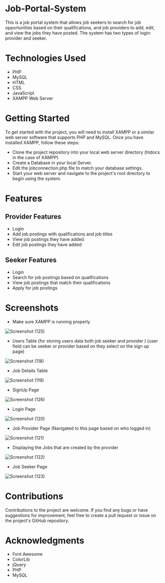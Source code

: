# Job-Portal-System

This is a job portal system that allows job seekers to search for job opportunities based on their qualifications, and job providers to add, edit, and view the jobs they have posted. The system has two types of login: provider and seeker.



# Technologies Used
 - PHP
 - MySQL
 - HTML
 - CSS
 - JavaScript
 - XAMPP Web Server
 

# Getting Started
To get started with the project, you will need to install XAMPP or a similar web server software that supports PHP and MySQL. Once you have installed XAMPP, follow these steps:

 - Clone the project repository into your local web server directory (htdocs in the case of XAMPP).
 - Create a Database in your local Server.
 - Edit the jobconnection.php file to match your database settings.
 - Start your web server and navigate to the project's root directory to begin using the system.
 
 
# Features
 ## Provider Features
 - Login
 - Add job postings with qualifications and job titles
 - View job postings they have added
 - Edit job postings they have added
 
 ## Seeker Features
 - Login
 - Search for job postings based on qualifications
 - View job postings that match their qualifications
 - Apply for job postings
 
 
 # Screenshots
 
 - Make sure XAMPP is running properly 
 
 
 ![Screenshot (125)](https://user-images.githubusercontent.com/83325357/231422425-a82e9528-c83d-4d49-80ca-3fdd23afbd07.png)

- Users Table (for storing users data both job seeker and provider ) (user field can be seeker or provider based on they select on the sign up page)

![Screenshot (118)](https://user-images.githubusercontent.com/83325357/231423002-f4712e0a-baaf-4d39-941d-a9c85c3f7ab6.png)

- Job Details Table

![Screenshot (119)](https://user-images.githubusercontent.com/83325357/231423623-8a0970c6-84ff-48e4-a7a9-62159f12f6be.png)

- SignUp Page

![Screenshot (126)](https://user-images.githubusercontent.com/83325357/231424155-4608181e-b3c9-49bc-9de7-5bf2ee736ffe.png)

- Login Page

![Screenshot (120)](https://user-images.githubusercontent.com/83325357/231424377-a01b7bf8-34d2-4ada-be17-8b1529bb6f83.png)

- Job Provider Page (Navigated to this page based on who logged in)

![Screenshot (121)](https://user-images.githubusercontent.com/83325357/231424552-064fdc2b-fdab-4d20-a777-8a08308e47e7.png)

- Displaying the Jobs that are created by the provider 

![Screenshot (122)](https://user-images.githubusercontent.com/83325357/231424805-b333d9e4-66d5-43d4-91eb-ada0379d4cae.png)

- Job Seeker Page

![Screenshot (123)](https://user-images.githubusercontent.com/83325357/231425190-a09a46a9-cff8-4592-86b7-6fe1e45397fb.png)

# Contributions

Contributions to the project are welcome. If you find any bugs or have suggestions for improvement, feel free to create a pull request or issue on the project's GitHub repository.

# Acknowledgments

- Font Awesome
- ColorLib
- jQuery
- PHP
- MySQL
 
